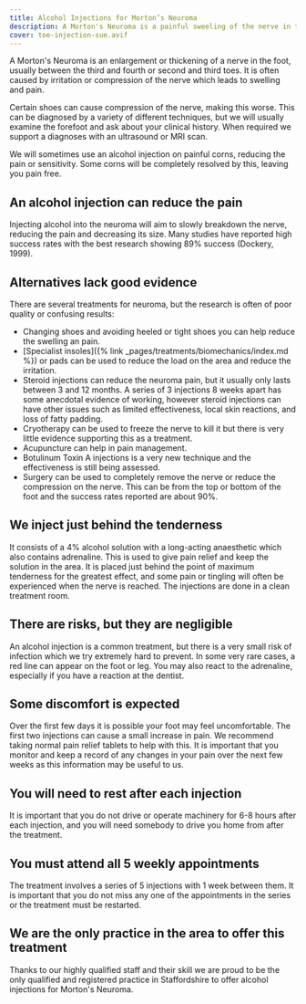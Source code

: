 ```yaml
---
title: Alcohol Injections for Morton’s Neuroma
description: A Morton's Neuroma is a painful sweeling of the nerve in the foot. Chase Podiatry can use alcohol injections to control the swelling and reduce pain.
cover: toe-injection-sue.avif
---
```


A Morton's Neuroma is an enlargement or thickening of a nerve in the foot, usually between the third and fourth or second and third toes. 
It is often caused by irritation or compression of the nerve which leads to swelling and pain.

Certain shoes can cause compression of the nerve, making this worse.
This can be diagnosed by a variety of different techniques, but we will usually examine the forefoot and ask about your clinical history.
When required we support a diagnoses with an ultrasound or MRI scan.

We will sometimes use an alcohol injection on painful corns, reducing the pain or sensitivity.
Some corns will be completely resolved by this, leaving you pain free.

## An alcohol injection can reduce the pain
Injecting alcohol into the neuroma will aim to slowly breakdown the nerve, reducing the pain and decreasing its size.
Many studies have reported high success rates with the best research showing 89% success (Dockery, 1999).

## Alternatives lack good evidence
There are several treatments for neuroma, but the research is often of poor quality or confusing results:
* Changing shoes and avoiding heeled or tight shoes you can help reduce the swelling an pain.
* [Specialist insoles]({% link _pages/treatments/biomechanics/index.md %}) or pads can be used to reduce the load on the area and reduce the irritation.
* Steroid injections can reduce the neuroma pain, but it usually only lasts between 3 and 12 months. 
  A series of 3 injections 8 weeks apart has some anecdotal evidence of working, however steroid injections can have other issues such as limited effectiveness, local skin reactions, and loss of fatty padding.
* Cryotherapy can be used to freeze the nerve to kill it but there is very little evidence supporting this as a treatment. 
* Acupuncture can help in pain management.
* Botulinum Toxin A injections is a very new technique and the effectiveness is still being assessed.
* Surgery can be used to completely remove the nerve or reduce the compression on the nerve. 
  This can be from the top or bottom of the foot and the success rates reported are about 90%.

## We inject just behind the tenderness
It consists of a 4% alcohol solution with a long-acting anaesthetic which also contains adrenaline.
This is used to give pain relief and keep the solution in the area.
It is placed just behind the point of maximum tenderness for the greatest effect, and some pain or tingling will often be experienced when the nerve is reached.
The injections are done in a clean treatment room.

## There are risks, but they are negligible
An alcohol injection is a common treatment, but there is a very small risk of infection which we try extremely hard to prevent.
In some very rare cases, a red line can appear on the foot or leg.
You may also react to the adrenaline, especially if you have a reaction at the dentist.

## Some discomfort is expected
Over the first few days it is possible your foot may feel uncomfortable. The first two injections can cause a small increase in pain.
We recommend taking normal pain relief tablets to help with this.
It is important that you monitor and keep a record of any changes in your pain over the next few weeks as this information may be useful to us.

## You will need to rest after each injection
It is important that you do not drive or operate machinery for 6-8 hours after each injection, and you will need somebody to drive you home from after the treatment.

## You must attend all 5 weekly appointments
The treatment involves a series of 5 injections with 1 week between them. 
It is important that you do not miss any one of the appointments in the series or the treatment must be restarted.

## We are the only practice in the area to offer this treatment
Thanks to our highly qualified staff and their skill we are proud to be the only qualified and registered practice in Staffordshire to offer alcohol injections for Morton's Neuroma.
